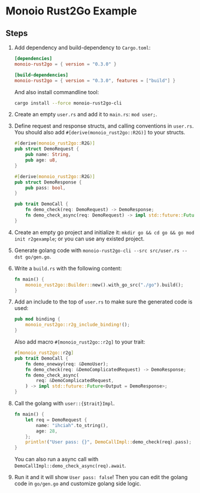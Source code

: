 # Monoio Rust2Go Example

## Steps

1. Add dependency and build-dependency to `Cargo.toml`:

    ```toml
    [dependencies]
    monoio-rust2go = { version = "0.3.0" }

    [build-dependencies]
    monoio-rust2go = { version = "0.3.0", features = ["build"] }
    ```

    And also install commandline tool:

    ```sh
    cargo install --force monoio-rust2go-cli
    ```

2. Create an empty `user.rs` and add it to `main.rs`: `mod user;`.

3. Define request and response structs, and calling conventions in `user.rs`. You should also add `#[derive(monoio_rust2go::R2G)]` to your structs.

    ```rust
    #[derive(monoio_rust2go::R2G)]
    pub struct DemoRequest {
        pub name: String,
        pub age: u8,
    }

    #[derive(monoio_rust2go::R2G)]
    pub struct DemoResponse {
        pub pass: bool,
    }

    pub trait DemoCall {
        fn demo_check(req: DemoRequest) -> DemoResponse;
        fn demo_check_async(req: DemoRequest) -> impl std::future::Future<Output = DemoResponse>;
    }
    ```

4. Create an empty go project and initialize it: `mkdir go && cd go && go mod init r2gexample`; or you can use any existed project.

5. Generate golang code with `monoio-rust2go-cli --src src/user.rs --dst go/gen.go`.

6. Write a `build.rs` with the following content:

    ```rust
    fn main() {
        monoio_rust2go::Builder::new().with_go_src("./go").build();
    }
    ```

7. Add an include to the top of `user.rs` to make sure the generated code is used:

    ```rust
    pub mod binding {
        monoio_rust2go::r2g_include_binding!();
    }
    ```

    Also add macro `#[monoio_rust2go::r2g]` to your trait:

    ```rust
    #[monoio_rust2go::r2g]
    pub trait DemoCall {
        fn demo_oneway(req: &DemoUser);
        fn demo_check(req: &DemoComplicatedRequest) -> DemoResponse;
        fn demo_check_async(
            req: &DemoComplicatedRequest,
        ) -> impl std::future::Future<Output = DemoResponse>;
    }
    ```

8. Call the golang with `user::{$trait}Impl`.

    ```rust
    fn main() {
        let req = DemoRequest {
            name: "ihciah".to_string(),
            age: 28,
        };
        println!("User pass: {}", DemoCallImpl::demo_check(req).pass);
    }
    ```

    You can also run a async call with `DemoCallImpl::demo_check_async(req).await`.

9. Run it and it will show `User pass: false`! Then you can edit the golang code in `go/gen.go` and customize golang side logic.
